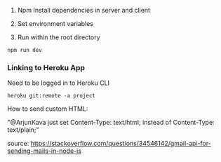 1) Npm Install dependencies in server and client

2) Set environment variables

3) Run within the root directory
```
npm run dev
```

<h3>Linking to Heroku App</h3>
Need to be logged in to Heroku CLI

```
heroku git:remote -a project
```

How to send custom HTML:

"@ArjunKava just set Content-Type: text/html; instead of Content-Type: text/plain;"

source: https://stackoverflow.com/questions/34546142/gmail-api-for-sending-mails-in-node-js